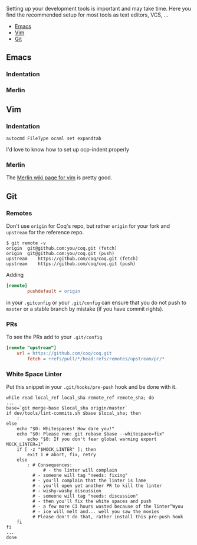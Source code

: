 Setting up your development tools is important and may take time.
Here you find the recommended setup for most tools as text editors, VCS, …

- [Emacs](#emacs)
- [Vim](#git)
- [Git](#git)

## Emacs

### Indentation

### Merlin

## Vim

### Indentation

```vim
autocmd FileType ocaml set expandtab
```

I'd love to know how to set up ocp-indent properly

### Merlin

The [Merlin wiki page for vim](https://github.com/ocaml/merlin/wiki/vim-from-scratch) is pretty good.

## Git

### Remotes

Don't use `origin` for Coq's repo, but rather `origin` for your fork and `upstream` for the reference repo.
```
$ git remote -v
origin	git@github.com:you/coq.git (fetch)
origin	git@github.com:you/coq.git (push)
upstream	https://github.com/coq/coq.git (fetch)
upstream	https://github.com/coq/coq.git (push)
```

Adding

```ini
[remote]
        pushdefault = origin
```

in your `.gitconfig` or your `.git/config` can ensure that you do not push to `master` or a stable branch by mistake (if you have commit rights).

### PRs

To see the PRs add to your `.git/config`

```ini
[remote "upstream"]
	url = https://github.com/coq/coq.git
        fetch = +refs/pull/*/head:refs/remotes/upstream/pr/*
```

### White Space Linter

Put this snippet in your `.git/hooks/pre-push` hook and be done with it.

```shell
while read local_ref local_sha remote_ref remote_sha; do
...
base=`git merge-base $local_sha origin/master` 
if dev/tools/lint-commits.sh $base $local_sha; then
	:
else
	echo "$0: Whitespaces! How dare you!"
	echo "$0: Please run: git rebase $base --whitespace=fix"
        echo "$0: If you don't fear global warming export MOCK_LINTER=1"
	if [ -z "$MOCK_LINTER" ]; then
		exit 1 # abort, fix, retry
	else
		: # Consequences:
	          # - the linter will complain
		  # - someone will tag "needs: fixing"
		  # - you'll complain that the linter is lame
		  # - you'll open yet another PR to kill the linter
		  # - wishy-washy discussion
		  # - someone will tag "needs: discussion"
		  # - then you'll fix the white spaces and push
		  # - a few more CI hours wasted because of the linter^Wyou
		  # - ice will melt and... well you saw the movies
		  # Please don't do that, rather install this pre-push hook
	fi
fi
...
done
```




